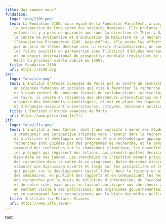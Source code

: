 ```yaml
---
title: Qui sommes nous?
fundation:
  logo: "who/2100.png"
  text: La Fondation 2100, sous égide de la Fondation ParisTech, a vocation à promouvoir
    la prospective de long terme des sociétés humaines. Elle prolonge les travaux
    entamés il y a près de quarante ans sous la direction de Thierry Gaudin par
    le Centre de Prospective et d’Évaluation du Ministère de la Recherche puis par
    l’association Prospective 2100. Aujourd’hui, elle anime les efforts de prospective
    par un prix de thèses décerné avec un cercle d'académiciens, un concours sur
    les futurs positifs en partenariat avec l’Institut d’Études Avancées de Paris,
    et un projet international de prospective mondiale (revisitant le rapport 2100,
    Récit du prochain siècle publié en 1990).
  title: Fondation 2100
  url: https://2100.org
ias:
  logo: "who/iea.png"
  text: L'Institut d'études avancées de Paris est un centre de recherche indépendant
    en sciences humaines et sociales qui vise à favoriser la recherche interdisciplinaire
    et à expérimenter de nouveaux formats de collaborations intersectorielles. Pour
    ce faire, il invite en résidence des chercheurs internationaux de haut niveau,
    organise des événements scientifiques, et met en place des espaces de réflexion
    et d’échanges associant universitaires, citoyens, décideurs politiques et industriels.
  title: L'Institut d'études avancées de Paris
  url: https://www.paris-iea.fr/fr/
iff:
  logo: "who/iffs.png"
  text: L'institut a deux tâches, dont l'une consiste à mener des études prospectives,
    à promouvoir une perspective orientée vers l'avenir dans la recherche suédoise,
    et à utiliser et développer une théorie et une méthodologie appropriées. Nos
    recherches sont guidées par des programmes de recherche, et le programme actuel
    comprend des recherches sur le changement climatique, les nouvelles technologies,
    les préjugés qui régissent nos actions, qui prendra quelles décisions, et le
    bien-être de nos jeunes. Les chercheurs de l'institut mènent principalement
    des recherches dans le cadre de ce programme. Notre deuxième mission est de
    stimuler une discussion ouverte et large sur les possibilités et les menaces
    qui pèsent sur le développement social futur. Nous le faisons en organisant
    des séminaires, en publiant des rapports et en communiquant les résultats de
    nos recherches par le biais de bulletins d'information, de Facebook, de Twitter
    et de notre site, mais aussi en faisant participer nos chercheurs à des débats,
    en rendant visite à des politiciens, des organismes gouvernementaux et des entreprises,
    et en partageant leurs connaissances par le biais des médias publics.
  title: Institute for Futures Studies
  url: https://www.iffs.se/en/
---
```


test